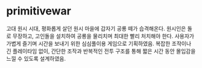 # primitivewar
고대 원시 시대, 평화롭게 살던 원시 마을에 갑자기 공룡 떼가 습격해온다. 원시인은 돌로 무장하고, 고인돌을 설치하여 공룡을 물리치며 최대한 빨리 처치해야 한다.
사용자가 가볍게 즐기며 시간을 보내기 위한 심심풀이용 게임으로 기획하였음.
복잡한 조작이나 긴 플레이타임 없이, 간단한 조작과 반복적인 전투 구조를 통해 짧은 시간 동안 몰입감을 느낄 수 있도록 설계하였음.
